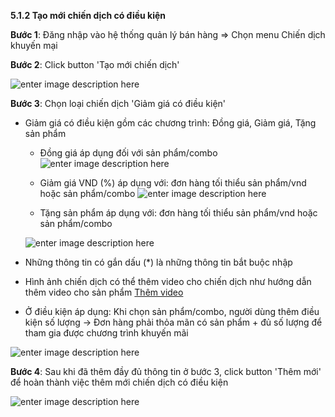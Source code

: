 


**5.1.2 Tạo mới chiến dịch có điều kiện**

**Bước 1**: Đăng nhập vào hệ thống quản lý bán hàng => Chọn menu Chiến dịch khuyến mại

**Bước 2**: Click button 'Tạo mới chiến dịch'

![enter image description here](https://static8.muarecdn.com/original/muare/images/2021/03/29/5896221_screenshot-20.png)

**Bước 3**: Chọn loại chiến dịch 'Giảm giá có điều kiện' 

- Giảm giá có điều kiện gồm các chương trình: Đồng giá, Giảm giá, Tặng sản phẩm
   
    + Đồng giá áp dụng đối với sản phẩm/combo
 ![enter image description here](https://static8.muarecdn.com/original/muare/images/2021/03/30/5897907_screenshot-47.png)  
  
  
    + Giảm giá VND (%) áp dụng với:  đơn hàng tối thiểu sản phẩm/vnd hoặc sản phẩm/combo
![enter image description here](https://chatbizfly.mediacdn.vn/2023/03/28/phuongmeu/img_131png1679997791.png)
 
    +   Tặng sản phẩm áp dụng với:  đơn hàng tối thiểu sản phẩm/vnd hoặc sản phẩm/combo
    
   ![enter image description here](https://chatbizfly.mediacdn.vn/2023/03/28/phuongmeu/img_132png1679998004.png)



- Những thông tin có gắn dấu (*) là những thông tin bắt buộc nhập
- Hình ảnh chiến dịch  có thể thêm video cho chiến dịch 
như hướng dẫn thêm video cho sản phẩm  [Thêm video](https://chat.bizfly.vn/guides/#/eshop/taosanpham)
- Ở điều kiện áp dụng: Khi chọn sản phẩm/combo, người dùng thêm điều kiện số lượng -> Đơn hàng phải thỏa mãn có sản phẩm + đủ số lượng để tham gia được chương trình khuyến mãi


![enter image description here](https://chatbizfly.mediacdn.vn/2023/03/28/phuongmeu/img_133png1679999512.png)


**Bước 4**:  Sau khi đã thêm đầy đủ thông tin ở bước 3, click button 'Thêm mới' để hoàn thành việc thêm mới chiến dịch có điều kiện

![enter image description here](https://static8.muarecdn.com/original/muare/images/2021/03/30/5897915_screenshot-50.png)